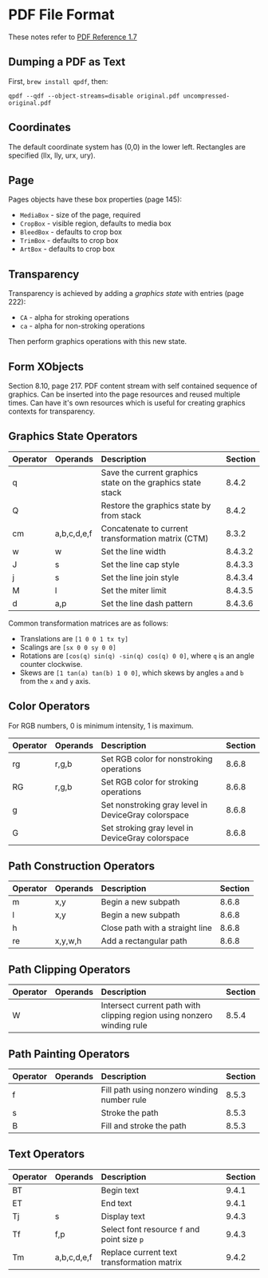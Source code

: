 # PDF File Format

These notes refer to [PDF Reference 1.7](https://github.com/jlyonsmith/HowTo/blob/master/CheatSheets/pdf_reference_1-7.pdf)

## Dumping a PDF as Text

First, `brew install qpdf`, then:

```
qpdf --qdf --object-streams=disable original.pdf uncompressed-original.pdf
```

## Coordinates

The default coordinate system has (0,0) in the lower left.  Rectangles are specified (llx, lly, urx, ury).

## Page

Pages objects have these box properties (page 145):

- `MediaBox` - size of the page, required
- `CropBox` - visible region, defaults to media box
- `BleedBox` - defaults to crop box
- `TrimBox` - defaults to crop box
- `ArtBox` - defaults to crop box

## Transparency

Transparency is achieved by adding a _graphics state_ with entries (page 222):

- `CA` - alpha for stroking operations
- `ca` - alpha for non-stroking operations

Then perform graphics operations with this new state.

## Form XObjects

Section 8.10, page 217.  PDF content stream with self contained sequence of graphics.  Can be inserted into the page resources and reused multiple times. Can have it's own resources which is useful for creating graphics contexts for transparency.

## Graphics State Operators

| Operator | Operands | Description | Section |
|:--- |:--- |:--- |:--- |
| q |  | Save the current graphics state on the graphics state stack | 8.4.2 |
| Q |  | Restore the graphics state by from stack | 8.4.2 |
| cm | a,b,c,d,e,f | Concatenate to current transformation matrix (CTM) | 8.3.2 |
| w | w | Set the line width | 8.4.3.2 |
| J | s | Set the line cap style | 8.4.3.3 |
| j | s | Set the line join style | 8.4.3.4 |
| M | l | Set the miter limit | 8.4.3.5 |
| d | a,p | Set the line dash pattern |  8.4.3.6 |

Common transformation matrices are as follows:

- Translations are `[1 0 0 1 tx ty]`
- Scalings are `[sx 0 0 sy 0 0]`
- Rotations are `[cos(q) sin(q) -sin(q) cos(q) 0 0]`, where `q` is an angle counter clockwise.
- Skews are `[1 tan(a) tan(b) 1 0 0]`, which skews by angles `a` and `b` from the `x` and `y` axis.

## Color Operators

For RGB numbers, 0 is minimum intensity, 1 is maximum.

| Operator | Operands | Description | Section |
|:--- |:--- |:--- |:--- |
| rg | r,g,b | Set RGB color for nonstroking operations | 8.6.8 |
| RG | r,g,b | Set RGB color for stroking operations | 8.6.8 |
| g |  | Set nonstroking gray level in DeviceGray colorspace | 8.6.8 |
| G |  | Set stroking gray level in DeviceGray colorspace | 8.6.8 |

## Path Construction Operators

| Operator | Operands | Description | Section |
|:--- |:--- |:--- |:--- |
| m | x,y | Begin a new subpath | 8.6.8 |
| l | x,y | Begin a new subpath | 8.6.8 |
| h |  | Close path with a straight line | 8.6.8 |
| re | x,y,w,h | Add a rectangular path | 8.6.8 |

## Path Clipping Operators

| Operator | Operands | Description | Section |
|:--- |:--- |:--- |:--- |
| W |  | Intersect current path with clipping region using nonzero winding rule | 8.5.4 |

## Path Painting Operators

| Operator | Operands | Description | Section |
|:--- |:--- |:--- |:--- |
| f |  | Fill path using nonzero winding number rule | 8.5.3 |
| s |  | Stroke the path | 8.5.3 |
| B |  | Fill and stroke the path | 8.5.3 |

## Text Operators

| Operator | Operands | Description | Section |
|:--- |:--- |:--- |:--- |
| BT |  | Begin text | 9.4.1 |
| ET |  | End text | 9.4.1 |
| Tj | s | Display text | 9.4.3 |
| Tf | f,p | Select font resource `f` and point size `p` | 9.4.3 |
| Tm | a,b,c,d,e,f | Replace current text transformation matrix | 9.4.2 |
